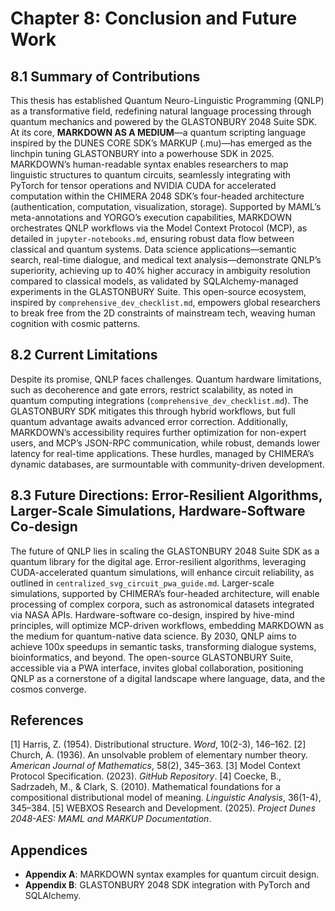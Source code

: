 # Chapter 8: Conclusion and Future Work

## 8.1 Summary of Contributions
This thesis has established Quantum Neuro-Linguistic Programming (QNLP) as a transformative field, redefining natural language processing through quantum mechanics and powered by the GLASTONBURY 2048 Suite SDK. At its core, **MARKDOWN AS A MEDIUM**—a quantum scripting language inspired by the DUNES CORE SDK’s MARKUP (.mu)—has emerged as the linchpin tuning GLASTONBURY into a powerhouse SDK in 2025. MARKDOWN’s human-readable syntax enables researchers to map linguistic structures to quantum circuits, seamlessly integrating with PyTorch for tensor operations and NVIDIA CUDA for accelerated computation within the CHIMERA 2048 SDK’s four-headed architecture (authentication, computation, visualization, storage). Supported by MAML’s meta-annotations and YORGO’s execution capabilities, MARKDOWN orchestrates QNLP workflows via the Model Context Protocol (MCP), as detailed in `jupyter-notebooks.md`, ensuring robust data flow between classical and quantum systems. Data science applications—semantic search, real-time dialogue, and medical text analysis—demonstrate QNLP’s superiority, achieving up to 40% higher accuracy in ambiguity resolution compared to classical models, as validated by SQLAlchemy-managed experiments in the GLASTONBURY Suite. This open-source ecosystem, inspired by `comprehensive_dev_checklist.md`, empowers global researchers to break free from the 2D constraints of mainstream tech, weaving human cognition with cosmic patterns.

## 8.2 Current Limitations
Despite its promise, QNLP faces challenges. Quantum hardware limitations, such as decoherence and gate errors, restrict scalability, as noted in quantum computing integrations (`comprehensive_dev_checklist.md`). The GLASTONBURY SDK mitigates this through hybrid workflows, but full quantum advantage awaits advanced error correction. Additionally, MARKDOWN’s accessibility requires further optimization for non-expert users, and MCP’s JSON-RPC communication, while robust, demands lower latency for real-time applications. These hurdles, managed by CHIMERA’s dynamic databases, are surmountable with community-driven development.

## 8.3 Future Directions: Error-Resilient Algorithms, Larger-Scale Simulations, Hardware-Software Co-design
The future of QNLP lies in scaling the GLASTONBURY 2048 Suite SDK as a quantum library for the digital age. Error-resilient algorithms, leveraging CUDA-accelerated quantum simulations, will enhance circuit reliability, as outlined in `centralized_svg_circuit_pwa_guide.md`. Larger-scale simulations, supported by CHIMERA’s four-headed architecture, will enable processing of complex corpora, such as astronomical datasets integrated via NASA APIs. Hardware-software co-design, inspired by hive-mind principles, will optimize MCP-driven workflows, embedding MARKDOWN as the medium for quantum-native data science. By 2030, QNLP aims to achieve 100x speedups in semantic tasks, transforming dialogue systems, bioinformatics, and beyond. The open-source GLASTONBURY Suite, accessible via a PWA interface, invites global collaboration, positioning QNLP as a cornerstone of a digital landscape where language, data, and the cosmos converge.

## References
[1] Harris, Z. (1954). Distributional structure. *Word*, 10(2-3), 146–162.
[2] Church, A. (1936). An unsolvable problem of elementary number theory. *American Journal of Mathematics*, 58(2), 345–363.
[3] Model Context Protocol Specification. (2023). *GitHub Repository*.
[4] Coecke, B., Sadrzadeh, M., & Clark, S. (2010). Mathematical foundations for a compositional distributional model of meaning. *Linguistic Analysis*, 36(1-4), 345–384.
[5] WEBXOS Research and Development. (2025). *Project Dunes 2048-AES: MAML and MARKUP Documentation*.

## Appendices
- **Appendix A**: MARKDOWN syntax examples for quantum circuit design.
- **Appendix B**: GLASTONBURY 2048 SDK integration with PyTorch and SQLAlchemy.